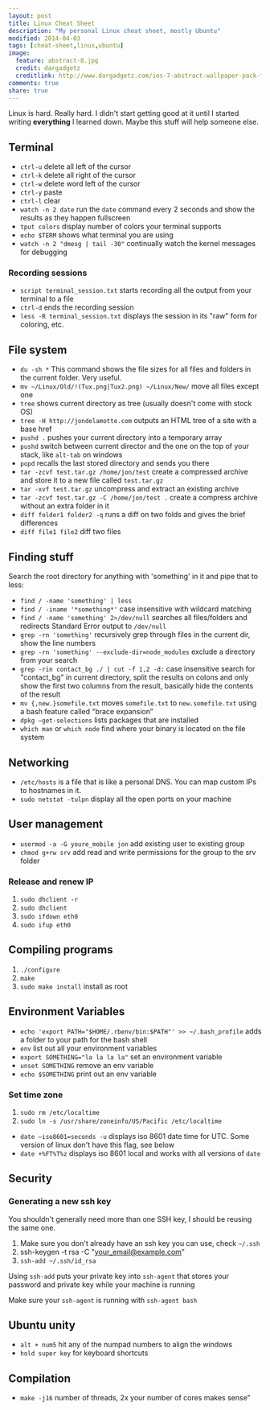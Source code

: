 ```yaml
---
layout: post
title: Linux Cheat Sheet
description: "My personal Linux cheat sheet, mostly Ubuntu"
modified: 2014-04-03
tags: [cheat-sheet,linux,ubuntu]
image:
  feature: abstract-8.jpg
  credit: dargadgetz
  creditlink: http://www.dargadgetz.com/ios-7-abstract-wallpaper-pack-for-iphone-5-and-ipod-touch-retina/
comments: true
share: true
---
```


Linux is hard. Really hard. I didn't start getting good at it until I started
writing **everything** I learned down. Maybe this stuff will help someone else.

## Terminal

- `ctrl-u` delete all left of the cursor
- `ctrl-k` delete all right of the cursor
- `ctrl-w` delete word left of the cursor
- `ctrl-y` paste
- `ctrl-l` clear
- `watch -n 2 date` run the `date` command every 2 seconds and show the results as they happen fullscreen
- `tput colors` display number of colors your terminal supports
- `echo $TERM` shows what terminal you are using
- `watch -n 2 "dmesg | tail -30"` continually watch the kernel messages for debugging

### Recording sessions

- `script terminal_session.txt` starts recording all the output from your terminal to a file
- `ctrl-d` ends the recording session
- `less -R terminal_session.txt` displays the session in its "raw" form for coloring, etc.

## File system

- `du -sh *` This command shows the file sizes for all files and folders in the current folder. Very useful.
- `mv ~/Linux/Old/!(Tux.png|Tux2.png) ~/Linux/New/` move all files except one
- `tree` shows current directory as tree (usually doesn't come with stock OS)
- `tree -H http://jondelamotte.com` outputs an HTML tree of a site with a base href
- `pushd .` pushes your current directory into a temporary array
- `pushd` switch between current director and the one on the top of your stack, like `alt-tab` on windows
- `popd` recalls the last stored directory and sends you there
- `tar -zcvf test.tar.gz /home/jon/test` create a compressed archive and store it to a new file called `test.tar.gz`
- `tar -xvf test.tar.gz` uncompress and extract an existing archive
- `tar -zcvf test.tar.gz -C /home/jon/test .` create a compress archive without an extra folder in it
- `diff folder1 folder2 -q` runs a diff on two folds and gives the brief differences
- `diff file1 file2` diff two files

## Finding stuff

Search the root directory for anything with 'something' in it and pipe that to less:

- `find / -name 'something' | less`
- `find / -iname '*something*'` case insensitive with wildcard matching
- `find / -name 'something' 2>/dev/null` searches all files/folders and redirects Standard Error output to `/dev/null`
- `grep -rn 'something'` recursively grep through files in the current dir, show the line numbers
- `grep -rn 'something' --exclude-dir=node_modules` exclude a directory from your search
- `grep -rin contact_bg ./ | cut -f 1,2 -d:` case insensitive search for "contact_bg" in current directory, split the results on colons and only show the first two columns from the result, basically hide the contents of the result
- `mv {,new.}somefile.txt` moves `somefile.txt` to `new.somefile.txt` using a bash feature called "brace expansion”
- `dpkg —get-selections` lists packages that are installed
- `which man` or `which node` find where your binary is located on the file system

## Networking

- `/etc/hosts` is a file that is like a personal DNS. You can map custom IPs to hostnames in it.
- `sudo netstat -tulpn` display all the open ports on your machine

## User management

- `usermod -a -G youre_mobile jon` add existing user to existing group
- `chmod g+rw srv` add read and write permissions for the group to the srv folder

### Release and renew IP

1. `sudo dhclient -r`
2. `sudo dhclient`
3. `sudo ifdown eth0`
4. `sudo ifup eth0`

## Compiling programs

1. `./configure`
2. `make`
3. `sudo make install` install as root

## Environment Variables

- `echo 'export PATH="$HOME/.rbenv/bin:$PATH"' >> ~/.bash_profile` adds a folder to your path for the bash shell
- `env` list out all your environment variables
- `export SOMETHING="la la la la"` set an environment variable
- `unset SOMETHING` remove an env variable
- `echo $SOMETHING` print out an env variable

### Set time zone

1. `sudo rm /etc/localtime`
2. `sudo ln -s /usr/share/zoneinfo/US/Pacific /etc/localtime`

- `date —iso8601=seconds -u` displays iso 8601 date time for UTC. Some version of linux don't have this flag, see below
- `date +%FT%T%z` displays iso 8601 local and works with all versions of `date`

## Security

### Generating a new ssh key

You shouldn't generally need more than one SSH key, I should be reusing the same one.

1. Make sure you don't already have an ssh key you can use, check `~/.ssh`
2. ssh-keygen -t rsa -C "your_email@example.com"
3. `ssh-add ~/.ssh/id_rsa`

Using `ssh-add` puts your private key into `ssh-agent` that stores your password and private key while your machine is running

Make sure your `ssh-agent` is running with `ssh-agent bash`

## Ubuntu unity

- `alt + num5` hit any of the numpad numbers to align the windows
- `hold super key` for keyboard shortcuts

## Compilation

- `make -j16` number of threads, 2x your number of cores makes sense"


